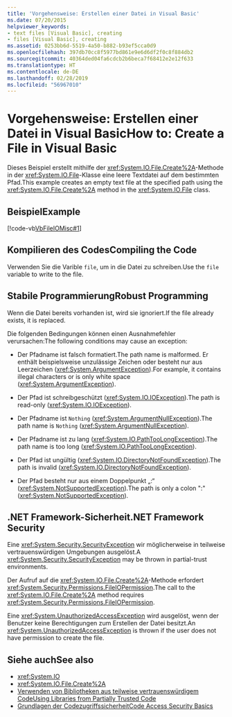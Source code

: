 ```yaml
---
title: 'Vorgehensweise: Erstellen einer Datei in Visual Basic'
ms.date: 07/20/2015
helpviewer_keywords:
- text files [Visual Basic], creating
- files [Visual Basic], creating
ms.assetid: 0253bb6d-5519-4a50-b882-b93ef5cca0d9
ms.openlocfilehash: 397db70cc8f5977bd861e9e6d6df2f0c8f884db2
ms.sourcegitcommit: 40364ded04fa6cdcb2b6beca7f68412e2e12f633
ms.translationtype: HT
ms.contentlocale: de-DE
ms.lasthandoff: 02/28/2019
ms.locfileid: "56967010"
---
```

# <a name="how-to-create-a-file-in-visual-basic"></a><span data-ttu-id="f4f5a-102">Vorgehensweise: Erstellen einer Datei in Visual Basic</span><span class="sxs-lookup"><span data-stu-id="f4f5a-102">How to: Create a File in Visual Basic</span></span>
<span data-ttu-id="f4f5a-103">Dieses Beispiel erstellt mithilfe der <xref:System.IO.File.Create%2A>-Methode in der <xref:System.IO.File>-Klasse eine leere Textdatei auf dem bestimmten Pfad.</span><span class="sxs-lookup"><span data-stu-id="f4f5a-103">This example creates an empty text file at the specified path using the <xref:System.IO.File.Create%2A> method in the <xref:System.IO.File> class.</span></span>  
  
## <a name="example"></a><span data-ttu-id="f4f5a-104">Beispiel</span><span class="sxs-lookup"><span data-stu-id="f4f5a-104">Example</span></span>  
 [!code-vb[VbFileIOMisc#1](~/samples/snippets/visualbasic/VS_Snippets_VBCSharp/VbFileIOMisc/VB/class2.vb#1)]  
  
## <a name="compiling-the-code"></a><span data-ttu-id="f4f5a-105">Kompilieren des Codes</span><span class="sxs-lookup"><span data-stu-id="f4f5a-105">Compiling the Code</span></span>  
 <span data-ttu-id="f4f5a-106">Verwenden Sie die Varible `file`, um in die Datei zu schreiben.</span><span class="sxs-lookup"><span data-stu-id="f4f5a-106">Use the `file` variable to write to the file.</span></span>  
  
## <a name="robust-programming"></a><span data-ttu-id="f4f5a-107">Stabile Programmierung</span><span class="sxs-lookup"><span data-stu-id="f4f5a-107">Robust Programming</span></span>  
 <span data-ttu-id="f4f5a-108">Wenn die Datei bereits vorhanden ist, wird sie ignoriert.</span><span class="sxs-lookup"><span data-stu-id="f4f5a-108">If the file already exists, it is replaced.</span></span>  
  
 <span data-ttu-id="f4f5a-109">Die folgenden Bedingungen können einen Ausnahmefehler verursachen:</span><span class="sxs-lookup"><span data-stu-id="f4f5a-109">The following conditions may cause an exception:</span></span>  
  
-   <span data-ttu-id="f4f5a-110">Der Pfadname ist falsch formatiert.</span><span class="sxs-lookup"><span data-stu-id="f4f5a-110">The path name is malformed.</span></span> <span data-ttu-id="f4f5a-111">Er enthält beispielsweise unzulässige Zeichen oder besteht nur aus Leerzeichen (<xref:System.ArgumentException>).</span><span class="sxs-lookup"><span data-stu-id="f4f5a-111">For example, it contains illegal characters or is only white space (<xref:System.ArgumentException>).</span></span>  
  
-   <span data-ttu-id="f4f5a-112">Der Pfad ist schreibgeschützt (<xref:System.IO.IOException>).</span><span class="sxs-lookup"><span data-stu-id="f4f5a-112">The path is read-only (<xref:System.IO.IOException>).</span></span>  
  
-   <span data-ttu-id="f4f5a-113">Der Pfadname ist `Nothing` (<xref:System.ArgumentNullException>).</span><span class="sxs-lookup"><span data-stu-id="f4f5a-113">The path name is `Nothing` (<xref:System.ArgumentNullException>).</span></span>  
  
-   <span data-ttu-id="f4f5a-114">Der Pfadname ist zu lang (<xref:System.IO.PathTooLongException>).</span><span class="sxs-lookup"><span data-stu-id="f4f5a-114">The path name is too long (<xref:System.IO.PathTooLongException>).</span></span>  
  
-   <span data-ttu-id="f4f5a-115">Der Pfad ist ungültig (<xref:System.IO.DirectoryNotFoundException>).</span><span class="sxs-lookup"><span data-stu-id="f4f5a-115">The path is invalid (<xref:System.IO.DirectoryNotFoundException>).</span></span>  
  
-   <span data-ttu-id="f4f5a-116">Der Pfad besteht nur aus einem Doppelpunkt „:“ (<xref:System.NotSupportedException>).</span><span class="sxs-lookup"><span data-stu-id="f4f5a-116">The path is only a colon ":" (<xref:System.NotSupportedException>).</span></span>  
  
## <a name="net-framework-security"></a><span data-ttu-id="f4f5a-117">.NET Framework-Sicherheit</span><span class="sxs-lookup"><span data-stu-id="f4f5a-117">.NET Framework Security</span></span>  
 <span data-ttu-id="f4f5a-118">Eine <xref:System.Security.SecurityException> wir möglicherweise in teilweise vertrauenswürdigen Umgebungen ausgelöst.</span><span class="sxs-lookup"><span data-stu-id="f4f5a-118">A <xref:System.Security.SecurityException> may be thrown in partial-trust environments.</span></span>  
  
 <span data-ttu-id="f4f5a-119">Der Aufruf auf die <xref:System.IO.File.Create%2A>-Methode erfordert <xref:System.Security.Permissions.FileIOPermission>.</span><span class="sxs-lookup"><span data-stu-id="f4f5a-119">The call to the <xref:System.IO.File.Create%2A> method requires <xref:System.Security.Permissions.FileIOPermission>.</span></span>  
  
 <span data-ttu-id="f4f5a-120">Eine <xref:System.UnauthorizedAccessException> wird ausgelöst, wenn der Benutzer keine Berechtigungen zum Erstellen der Datei besitzt.</span><span class="sxs-lookup"><span data-stu-id="f4f5a-120">An <xref:System.UnauthorizedAccessException> is thrown if the user does not have permission to create the file.</span></span>  
  
## <a name="see-also"></a><span data-ttu-id="f4f5a-121">Siehe auch</span><span class="sxs-lookup"><span data-stu-id="f4f5a-121">See also</span></span>
- <xref:System.IO>
- <xref:System.IO.File.Create%2A>
- [<span data-ttu-id="f4f5a-122">Verwenden von Bibliotheken aus teilweise vertrauenswürdigem Code</span><span class="sxs-lookup"><span data-stu-id="f4f5a-122">Using Libraries from Partially Trusted Code</span></span>](../../../../framework/misc/using-libraries-from-partially-trusted-code.md)
- [<span data-ttu-id="f4f5a-123">Grundlagen der Codezugriffssicherheit</span><span class="sxs-lookup"><span data-stu-id="f4f5a-123">Code Access Security Basics</span></span>](../../../../framework/misc/code-access-security-basics.md)
